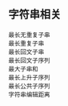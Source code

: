 字符串相关
---------
    最长无重复子串
    最长重复子串
    最长回文子串
    最长回文子序列
    最大子串和
    最长上升子序列
    最长公共子序列
    字符串编辑距离